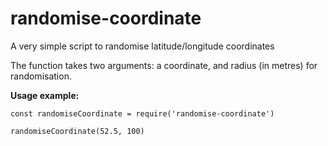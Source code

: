 # randomise-coordinate
A very simple script to randomise latitude/longitude coordinates

The function takes two arguments: a coordinate, and radius (in metres) for randomisation.

**Usage example:**
```
const randomiseCoordinate = require('randomise-coordinate')

randomiseCoordinate(52.5, 100)
```
